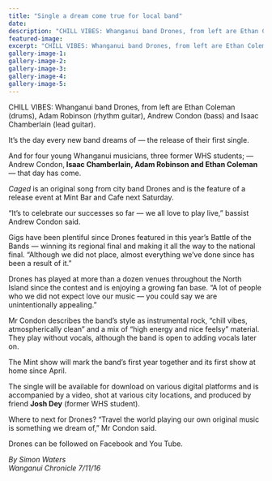 ```yaml
---
title: "Single a dream come true for local band"
date: 
description: "CHILL VIBES: Whanganui band Drones, from left are Ethan Coleman (drums), Adam Robinson (rhythm guitar), Andrew Condon (bass) and Isaac Chamberlain (lead guitar)."
featured-image: 
excerpt: "CHILL VIBES: Whanganui band Drones, from left are Ethan Coleman (drums), Adam Robinson (rhythm guitar), Andrew Condon (bass) and Isaac Chamberlain (lead guitar)."
gallery-image-1: 
gallery-image-2: 
gallery-image-3: 
gallery-image-4: 
gallery-image-5: 
---
```


<p>CHILL VIBES: Whanganui band Drones, from left are Ethan Coleman (drums), Adam Robinson (rhythm guitar), Andrew Condon (bass) and Isaac Chamberlain (lead guitar).</p>
<p>It&rsquo;s the day every new band dreams of &mdash; the release of their first single.</p>
<p>And for four young Whanganui musicians, three former WHS students; &mdash; Andrew Condon,<strong> Isaac Chamberlain,&nbsp;</strong><strong>Adam Robinson and Ethan Coleman</strong> &mdash; that day has come.</p>
<p><em>Caged</em> is an original song from city band Drones and is the feature of a release event at Mint Bar and Cafe next Saturday.</p>
<p>&ldquo;It&rsquo;s to celebrate our successes so far &mdash; we all love to play live,&rdquo; bassist Andrew Condon said.</p>
<p>Gigs have been plentiful since Drones featured in this year&rsquo;s Battle of the Bands &mdash; winning its regional final and making it all the way to the national final. &ldquo;Although we did not place, almost everything we&rsquo;ve done since has been a result of it.&rdquo;</p>
<p>Drones has played at more than a dozen&nbsp;venues throughout the North Island since the contest and is enjoying a growing fan base. &ldquo;A lot of people who we did not expect love our music &mdash; you could say we are unintentionally appealing.&rdquo;</p>
<p>Mr Condon describes the band&rsquo;s style as instrumental rock, &ldquo;chill vibes, atmospherically clean&rdquo; and a mix of &ldquo;high energy and nice feelsy&rdquo; material. They play without vocals, although the band is open to adding vocals later on.&nbsp;</p>
<p>The Mint show will mark the band&rsquo;s first year together and its first show at home since April.</p>
<p>The single will be available for download on various digital platforms and is accompanied by a video, shot at various city locations, and produced by friend <strong>Josh Dey</strong> (former WHS student).</p>
<p>Where to next for Drones? &ldquo;Travel the world playing our own original music is something we dream of,&rdquo; Mr Condon said.</p>
<p>Drones can be followed on Facebook and You Tube.</p>
<p><em>By Simon Waters</em><br /><em>Wanganui Chronicle 7/11/16&nbsp;</em></p>

